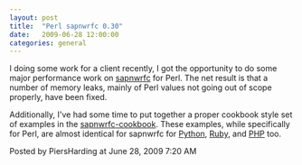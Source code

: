 ```yaml
---
layout: post
title:  "Perl sapnwrfc 0.30"
date:   2009-06-28 12:00:00
categories: general
---
```



<p>I doing some work for a client recently, I got the opportunity to do some major performance work on <a href="http://search.cpan.org/dist/sapnwrfc/">sapnwrfc</a> for Perl.  The net result is that a number of memory leaks, mainly of Perl values not going out of scope properly, have been fixed.</p>

<p>Additionally, I've had some time to put together a proper cookbook style set of examples in the <a href="http://search.cpan.org/dist/sapnwrfc/sapnwrfc-cookbook.pod">sapnwrfc-cookbook</a>.  These examples, while specifically for Perl, are almost identical for sapnwrfc for <a href="http://cheeseshop.python.org/pypi/sapnwrfc/">Python</a>, <a href="http://raa.ruby-lang.org/project/sapnwrfc">Ruby</a>, and <a href="http://www.piersharding.com/download/php/sapnwrfc/">PHP</a> too.</p>

<div id="a000082more"><div id="more">

</div></div>

<p class="posted">Posted by PiersHarding at June 28, 2009  7:20 AM</p>






